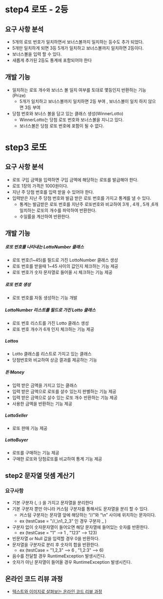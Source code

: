# step4 로또 - 2등
## 요구 사항 분석
- 5개의 로또 번호가 일치하면서 보너스볼까지 일치하는 등수도 추가 되었다.
- 5개만 일치하게 되면 3등 5개가 일치하고 보너스볼까지 일치하면 2등이다.
- 보너스볼을 입력 할 수 있다.
- 새롭게 추가된 2등도 통계에 포함되어야 한다

## 개발 기능
- 일치하는 로또 개수와 보너스 볼 일치 여부를 토대로 몇등인지 반환하는 기능(Prize)
    - 5개가 일치하고 보너스볼까지 일치하면 2등 부여 , 보너스볼이 일치 하지 않으면 3등 부여
- 당첨 번호와 보너스 볼을 담고 있는 클래스 생성(WinnerLotto)
    - WinnerLotto는 당첨 로또 번호와 보너스볼을 지니고 있다.
    - 보너스볼은 당첨 로또 번호에 포함이 될 수 없다.


# step3 로또
## 요구 사항 분석
-  로또 구입 금액을 입력하면 구입 금액에 해당하는 로또를 발급해야 한다.
-  로또 1장의 가격은 1000원이다.
-  지난 주 당첨 번호를 입력 받을 수 있어야 한다.
-  입력받은 지난 주 당첨 번호와 발급 받은 로또 번호를 가지고 통계를 낼 수 있다.
    -   통계는 발급받은 로또 번호를 지난주 로또번호와 비교하여 
        3개 , 4개 , 5개 ,6개 일치하는 로또의 개수를 파악하여 반환한다.
    - 수일률을 계산하여 반환한다.

## 개발 기능
##### 로또 번호를 나타내는 LottoNumber 클래스
- 로또 번호(1~45)를 필드로 가진 LottoNumber 클래스 생성
- 로또 번호를 받을때 1~45 사이의 값인지 체크하는 기능 제공
- 로또 번호가 숫자 문자열로 들어올 시 체크하는 기능 제공
##### 로또 번호 생성
- 로또 번호를 자동 생성하는 기능 개발
##### LottoNumber 리스트를 필드로 가진 Lotto 클래스
- 로또 번호 리스트를 가진 Lotto 클래스 생성
- 로또 번호 개수가 6개 인지 체크하는 기능 제공
##### Lottos
- Lotto 클래스를 리스트로 가지고 있는 클래스
- 당첨번호와 비교하여 상금 결과를 제공하는 기능
##### 돈 Money
- 입력 받은 금액을 가지고 있는 클래스
- 입력 받은 금액으로 로또를 살수 있는지 판별하는 기능 제공
- 입력 받은 금액으로 살수 있는 로또 개수 반환하는 기능 제공
- 사용한 금액을 반환하는 기능 제공
##### LottoSeller
- 로또 판매 기능 제공
##### LottoBuyer
- 로또를 구매하는 기능 제공
- 구매한 로또와 당첨로또를 비교하여 통계 기능 제공


## step2 문자열 덧셈 계산기
### 요구사항
* 기본 구분자 (, :) 을 가지고 문자열을 분리한다
* 기본 구분자 뿐만 아니라 커스텀 구분자를 통해서도 문자열을 분리 할 수 있다.
  * 커스텀 구분자는 문자열 앞에 해당하는 “//”와 “\n” 사이에 위치하는 문자이다.
  * ex  (testCase = "//_\n1_2_3" 인 경우 구분자 _ )
* 구분자 없이 숫자문자열이 들어오면 해당 문자열에 들어있는 숫자를 반환한다.
     * ex  (testCase = "1" --> 1 , "123" --> 123)
* 빈문자열 or Null 값을 입력할 경우 0을 반환하다.
* 문자열을 구분자로 분리 후 숫자의 합을 반환한다.
    * ex   (testCase = "1,2,3" --> 6 , "1,2:3" --> 6)
* 음수를 전달할 경우 RuntimeException 발생시킨다.
* 숫자가 아닌 문자열이 들어올 경우 RuntimeException 발생시킨다.



## 온라인 코드 리뷰 과정
* [텍스트와 이미지로 살펴보는 온라인 코드 리뷰 과정](https://github.com/next-step/nextstep-docs/tree/master/codereview)

